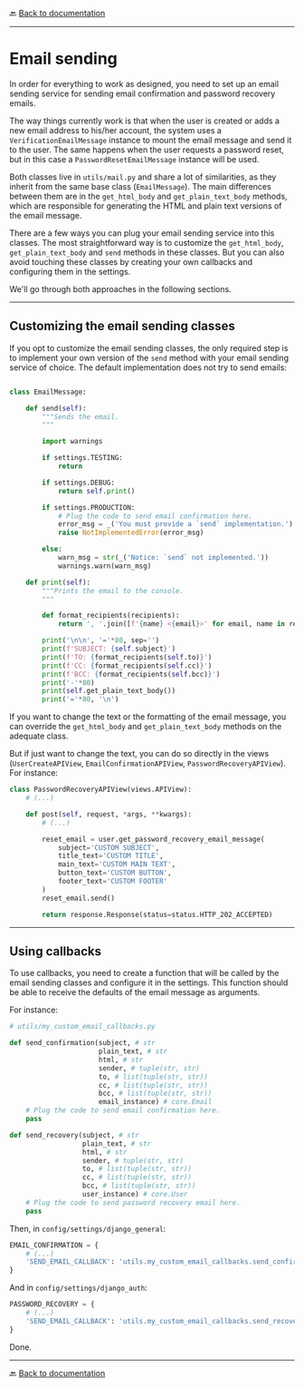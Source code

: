 🔙 [Back to documentation](./index.md)

---

# Email sending

In order for everything to work as designed, you need to set up an email sending service for sending email confirmation and password recovery emails.

The way things currently work is that when the user is created or adds a new email address to his/her account, the system uses a `VerificationEmailMessage` instance to mount the email message and send it to the user. The same happens when the user requests a password reset, but in this case a `PasswordResetEmailMessage` instance will be used.

Both classes live in `utils/mail.py` and share a lot of similarities, as they inherit from the same base class (`EmailMessage`). The main differences between them are in the `get_html_body` and `get_plain_text_body` methods, which are responsible for generating the HTML and plain text versions of the email message.

There are a few ways you can plug your email sending service into this classes. The most straightforward way is to customize the `get_html_body`, `get_plain_text_body` and `send` methods in these classes. But you can also avoid touching these classes by creating your own callbacks and configuring them in the settings.

We'll go through both approaches in the following sections.

---

## Customizing the email sending classes

If you opt to customize the email sending classes, the only required step is to implement your own version of the `send` method with your email sending service of choice. The default implementation does not try to send emails:

```python

class EmailMessage:

    def send(self):
        """Sends the email.
        """

        import warnings

        if settings.TESTING:
            return

        if settings.DEBUG:
            return self.print()

        if settings.PRODUCTION:
            # Plug the code to send email confirmation here.
            error_msg = _('You must provide a `send` implementation.')
            raise NotImplementedError(error_msg)

        else:
            warn_msg = str(_('Notice: `send` not implemented.'))
            warnings.warn(warn_msg)

    def print(self):
        """Prints the email to the console.
        """

        def format_recipients(recipients):
            return ', '.join([f'{name} <{email}>' for email, name in recipients])

        print('\n\n', '='*80, sep='')
        print(f'SUBJECT: {self.subject}')
        print(f'TO: {format_recipients(self.to)}')
        print(f'CC: {format_recipients(self.cc)}')
        print(f'BCC: {format_recipients(self.bcc)}')
        print('-'*80)
        print(self.get_plain_text_body())
        print('='*80, '\n')

```

If you want to change the text or the formatting of the email message, you can override the `get_html_body` and `get_plain_text_body` methods on the adequate class.

But if just want to change the text, you can do so directly in the views (`UserCreateAPIView`, `EmailConfirmationAPIView`, `PasswordRecoveryAPIView`). For instance:

```python
class PasswordRecoveryAPIView(views.APIView):
    # (...)

    def post(self, request, *args, **kwargs):
        # (...)

        reset_email = user.get_password_recovery_email_message(
            subject='CUSTOM SUBJECT',
            title_text='CUSTOM TITLE',
            main_text='CUSTOM MAIN TEXT',
            button_text='CUSTOM BUTTON',
            footer_text='CUSTOM FOOTER'
        )
        reset_email.send()

        return response.Response(status=status.HTTP_202_ACCEPTED)

```

---

## Using callbacks

To use callbacks, you need to create a function that will be called by the email sending classes and configure it in the settings. This function should be able to receive the defaults of the email message as arguments.

For instance:

```python
# utils/my_custom_email_callbacks.py

def send_confirmation(subject, # str
                      plain_text, # str
                      html, # str
                      sender, # tuple(str, str)
                      to, # list(tuple(str, str))
                      cc, # list(tuple(str, str))
                      bcc, # list(tuple(str, str))
                      email_instance) # core.Email
    # Plug the code to send email confirmation here.
    pass

def send_recovery(subject, # str
                  plain_text, # str
                  html, # str
                  sender, # tuple(str, str)
                  to, # list(tuple(str, str))
                  cc, # list(tuple(str, str))
                  bcc, # list(tuple(str, str))
                  user_instance) # core.User
    # Plug the code to send password recovery email here.
    pass
```

Then, in `config/settings/django_general`:

```python
EMAIL_CONFIRMATION = {
    # (...)
    'SEND_EMAIL_CALLBACK': 'utils.my_custom_email_callbacks.send_confirmation',
}
```

And in `config/settings/django_auth`:

```python
PASSWORD_RECOVERY = {
    # (...)
    'SEND_EMAIL_CALLBACK': 'utils.my_custom_email_callbacks.send_recovery',
}
```

Done.

---

🔙 [Back to documentation](./index.md)
